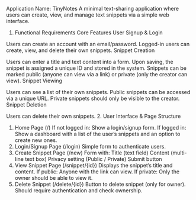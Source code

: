 Application Name: TinyNotes
A minimal text-sharing application where users can create, view, and manage text snippets via a simple web interface.

1. Functional Requirements
Core Features
User Signup & Login

Users can create an account with an email/password.
Logged-in users can create, view, and delete their own snippets.
Snippet Creation

Users can enter a title and text content into a form.
Upon saving, the snippet is assigned a unique ID and stored in the system.
Snippets can be marked public (anyone can view via a link) or private (only the creator can view).
Snippet Viewing

Users can see a list of their own snippets.
Public snippets can be accessed via a unique URL.
Private snippets should only be visible to the creator.
Snippet Deletion

Users can delete their own snippets.
2. User Interface & Page Structure
1. Home Page (/)
If not logged in: Show a login/signup form.
If logged in: Show a dashboard with a list of the user’s snippets and an option to create new ones.
2. Login/Signup Page (/login)
Simple form to authenticate users.
3. Create Snippet Page (/new)
Form with:
Title (text field)
Content (multi-line text box)
Privacy setting (Public / Private)
Submit button
4. View Snippet Page (/snippet/{id})
Displays the snippet’s title and content.
If public: Anyone with the link can view.
If private: Only the owner should be able to view it.
5. Delete Snippet (/delete/{id})
Button to delete snippet (only for owner).
Should require authentication and check ownership.